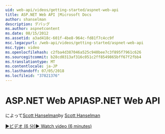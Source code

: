 ```yaml
---
uid: web-api/videos/getting-started/aspnet-web-api
title: ASP.NET Web API |Microsoft Docs
author: shanselman
description: デバッグ
ms.author: aspnetcontent
ms.date: 08/15/2012
ms.assetid: a3ad418c-601f-4be8-964c-fd81f7c4cc9f
msc.legacyurl: /web-api/videos/getting-started/aspnet-web-api
msc.type: video
ms.openlocfilehash: c2fba4d387046a525c940bee7c3f895f7961c626
ms.sourcegitcommit: b28cd0313af316c051c2ff8549865bff67f2fbb4
ms.translationtype: MT
ms.contentlocale: ja-JP
ms.lasthandoff: 07/05/2018
ms.locfileid: "37821376"
---
```

<a name="aspnet-web-api"></a><span data-ttu-id="85619-103">ASP.NET Web API</span><span class="sxs-lookup"><span data-stu-id="85619-103">ASP.NET Web API</span></span>
====================
<span data-ttu-id="85619-104">によって[Scott Hanselman](https://github.com/shanselman)</span><span class="sxs-lookup"><span data-stu-id="85619-104">by [Scott Hanselman](https://github.com/shanselman)</span></span>

[<span data-ttu-id="85619-105">&#9654;ビデオ (6 分)</span><span class="sxs-lookup"><span data-stu-id="85619-105">&#9654; Watch video (6 minutes)</span></span>](https://channel9.msdn.com/Blogs/ASP-NET-Site-Videos/aspnet-web-api)
